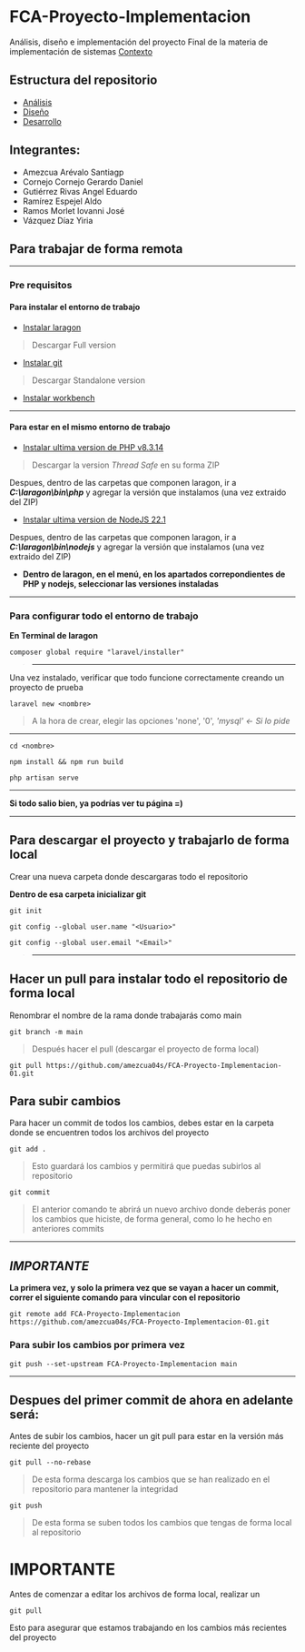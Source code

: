 # FCA-Proyecto-Implementacion
Análisis, diseño e implementación del proyecto Final de la materia de implementación de sistemas [Contexto](https://drive.google.com/file/d/1O5cOFaRV7n2wDJfqKOi0Pm8qGWRhXSwQ/view?usp=sharing)

## Estructura del repositorio
* [Análisis](/Analysis/)
* [Diseño](/Design/)
* [Desarrollo](/ProyectoFinal/)
## Integrantes:
 * Amezcua Arévalo Santiagp
 * Cornejo Cornejo Gerardo Daniel
 * Gutiérrez Rivas Angel Eduardo
 * Ramírez Espejel Aldo
 * Ramos Morlet Iovanni José
 * Vázquez Díaz Yiria


## Para trabajar de forma remota
---
### Pre requisitos
#### Para instalar el entorno de trabajo

* [Instalar laragon](https://laragon.org/download/)
> Descargar Full version

* [Instalar git](https://git-scm.com/downloads/win)
> Descargar Standalone version

* [Instalar workbench](https://dev.mysql.com/downloads/file/?id=534624)
---
#### Para estar en el mismo entorno de trabajo

* [Instalar ultima version de PHP v8.3.14](https://windows.php.net/download#php-8.3)

> Descargar la version *Thread Safe* en su forma ZIP

Despues, dentro de las carpetas que componen laragon, ir a __*C:\laragon\bin\php*__ y agregar la versión que instalamos (una vez extraido del ZIP)


* [Instalar ultima version de NodeJS 22.1](https://nodejs.org/en/download/prebuilt-binaries)

Despues, dentro de las carpetas que componen laragon, ir a __*C:\laragon\bin\nodejs*__ y agregar la versión que instalamos (una vez extraido del ZIP)

* __Dentro de laragon, en el menú, en los apartados correpondientes de PHP y nodejs, seleccionar las versiones instaladas__
---
### Para configurar todo el entorno de trabajo
__En Terminal de laragon__

``composer global require "laravel/installer"``
>----
 Una vez instalado, verificar que todo funcione correctamente creando un proyecto de prueba

``laravel new <nombre>``

> A la hora de crear, elegir las opciones 'none', '0', *'mysql' <- Si lo pide*
---
``cd <nombre>``

``npm install && npm run build``

``php artisan serve``

---
__Si todo salio bien, ya podrías ver tu página =)__

----
## Para descargar el proyecto y trabajarlo de forma local
Crear una nueva carpeta donde descargaras todo el repositorio

__Dentro de esa carpeta inicializar git__

``git init``

``git config --global user.name "<Usuario>"``

``git config --global user.email "<Email>"``

> ----
__Hacer un pull para instalar todo el repositorio de forma local__
---
Renombrar el nombre de la rama donde trabajarás como main

``git branch -m main``

>Después hacer el pull (descargar el proyecto de forma local)

``git pull https://github.com/amezcua04s/FCA-Proyecto-Implementacion-01.git``


## Para subir cambios  
Para hacer un commit de todos los cambios, debes estar en la carpeta donde se encuentren todos los archivos del proyecto

``git add .``
> Esto guardará los cambios y permitirá que puedas subirlos al repositorio

``git commit``
> El anterior comando te abrirá un nuevo archivo donde deberás poner los cambios que hiciste, de forma general, como lo he hecho en anteriores commits
----
## __*IMPORTANTE*__
__La primera vez, y solo la primera vez que se vayan a hacer un commit, correr el siguiente comando para vincular con el repositorio__

``git remote add FCA-Proyecto-Implementacion https://github.com/amezcua04s/FCA-Proyecto-Implementacion-01.git``

### __Para subir los cambios por primera vez__

``git push --set-upstream FCA-Proyecto-Implementacion main``

---

## __Despues del primer commit de ahora en adelante será:__

Antes de subir los cambios, hacer un git pull para estar en la versión más reciente del proyecto 

``git pull --no-rebase`` 
> De esta forma descarga los cambios que se han realizado en el repositorio para mantener la integridad

``git push``
>De esta forma se suben todos los cambios que tengas de forma local al repositorio



# __IMPORTANTE__
Antes de comenzar a editar los archivos de forma local, realizar un 

   ``git pull``

Esto para asegurar que estamos trabajando en los cambios más recientes del proyecto